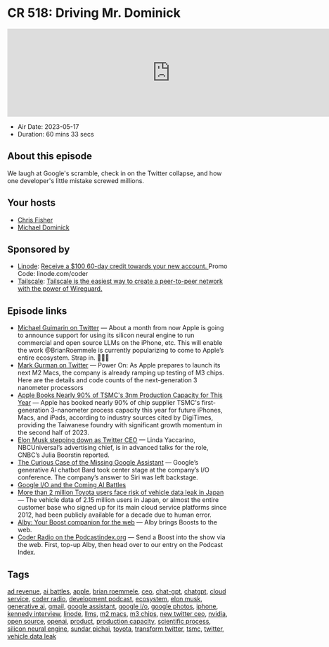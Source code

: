 # CR 518: Driving Mr. Dominick

<iframe src="https://player.fireside.fm/v2/MLf2ZzhC+rQCGGuGw?theme=dark" width="740" height="200" frameborder="0" scrolling="no"></iframe>

* Air Date: 2023-05-17
* Duration: 60 mins 33 secs

## About this episode

We laugh at Google's scramble, check in on the Twitter collapse, and how one developer's little mistake screwed millions.

## Your hosts
* [Chris Fisher](https://coder.show/hosts/chrislas)
* [Michael Dominick](https://coder.show/hosts/michael)

## Sponsored by

  * [Linode](https://linode.com/coder): [Receive a $100 60-day credit towards your new account. ](https://linode.com/coder) Promo Code: linode.com/coder
  * [Tailscale](https://tailscale.com/coder): [Tailscale is the easiest way to create a peer-to-peer network with the power of Wireguard. ](https://tailscale.com/coder)



## Episode links

  * [Michael Guimarin on Twitter](https://twitter.com/michaelguimarin/status/1657142304531173376?s=12&t=E9EIlRX-vHxbQ8g23lQU3A "Michael Guimarin on Twitter") — About a month from now Apple is going to announce support for using its silicon neural engine to run commercial and open source LLMs on the iPhone, etc. This will enable the work @BrianRoemmele is currently popularizing to come to Apple’s entire ecosystem. Strap in. 🚀🚀🚀
  * [Mark Gurman on Twitter](https://twitter.com/markgurman/status/1657752373270556673 "Mark Gurman on Twitter") — Power On: As Apple prepares to launch its next M2 Macs, the company is already ramping up testing of M3 chips. Here are the details and code counts of the next-generation 3 nanometer processors
  * [Apple Books Nearly 90% of TSMC's 3nm Production Capacity for This Year](https://www.macrumors.com/2023/05/15/apple-tsmc-3nm-production-capacity/ "Apple Books Nearly 90% of TSMC's 3nm Production Capacity for This Year") — Apple has booked nearly 90% of chip supplier TSMC's first-generation 3-nanometer process capacity this year for future iPhones, Macs, and iPads, according to industry sources cited by DigiTimes, providing the Taiwanese foundry with significant growth momentum in the second half of 2023.
  * [Elon Musk stepping down as Twitter CEO](https://www.cnbc.com/2023/05/11/elon-musk-says-hes-stepping-down-as-twitter-ceo-will-oversee-product.html "Elon Musk stepping down as Twitter CEO") — Linda Yaccarino, NBCUniversal’s advertising chief, is in advanced talks for the role, CNBC’s Julia Boorstin reported.
  * [The Curious Case of the Missing Google Assistant](https://www.wired.com/story/the-curious-case-of-the-missing-google-assistant/ "The Curious Case of the Missing Google Assistant") — Google’s generative AI chatbot Bard took center stage at the company’s I/O conference. The company’s answer to Siri was left backstage.
  * [Google I/O and the Coming AI Battles](https://stratechery.com/2023/google-i-o-and-the-coming-ai-battles/ "Google I/O and the Coming AI Battles")
  * [More than 2 million Toyota users face risk of vehicle data leak in Japan](https://www.reuters.com/business/autos-transportation/toyota-flags-possible-leak-more-than-2-mln-users-vehicle-data-japan-2023-05-12/ "More than 2 million Toyota users face risk of vehicle data leak in Japan") — The vehicle data of 2.15 million users in Japan, or almost the entire customer base who signed up for its main cloud service platforms since 2012, had been publicly available for a decade due to human error.
  * [Alby: Your Boost companion for the web](https://getalby.com/ "Alby: Your Boost companion for the web") — Alby brings Boosts to the web.
  * [Coder Radio on the Podcastindex.org](https://podcastindex.org/podcast/487548 "Coder Radio on the Podcastindex.org") — Send a Boost into the show via the web. First, top-up Alby, then head over to our entry on the Podcast Index.



## Tags

[ad revenue](https://coder.show/tags/ad%20revenue), [ai battles](https://coder.show/tags/ai%20battles), [apple](https://coder.show/tags/apple), [brian roemmele](https://coder.show/tags/brian%20roemmele), [ceo](https://coder.show/tags/ceo), [chat-gpt](https://coder.show/tags/chat-gpt), [chatgpt](https://coder.show/tags/chatgpt), [cloud service](https://coder.show/tags/cloud%20service), [coder radio](https://coder.show/tags/coder%20radio), [development podcast](https://coder.show/tags/development%20podcast), [ecosystem](https://coder.show/tags/ecosystem), [elon musk](https://coder.show/tags/elon%20musk), [generative ai](https://coder.show/tags/generative%20ai), [gmail](https://coder.show/tags/gmail), [google assistant](https://coder.show/tags/google%20assistant), [google i/o](https://coder.show/tags/google%20i%2Fo), [google photos](https://coder.show/tags/google%20photos), [iphone](https://coder.show/tags/iphone), [kennedy interview](https://coder.show/tags/kennedy%20interview), [linode](https://coder.show/tags/linode), [llms](https://coder.show/tags/llms), [m2 macs](https://coder.show/tags/m2%20macs), [m3 chips](https://coder.show/tags/m3%20chips), [new twitter ceo](https://coder.show/tags/new%20twitter%20ceo), [nvidia](https://coder.show/tags/nvidia), [open source](https://coder.show/tags/open%20source), [openai](https://coder.show/tags/openai), [product](https://coder.show/tags/product), [production capacity](https://coder.show/tags/production%20capacity), [scientific process](https://coder.show/tags/scientific%20process), [silicon neural engine](https://coder.show/tags/silicon%20neural%20engine), [sundar pichai](https://coder.show/tags/sundar%20pichai), [toyota](https://coder.show/tags/toyota), [transform twitter](https://coder.show/tags/transform%20twitter), [tsmc](https://coder.show/tags/tsmc), [twitter](https://coder.show/tags/twitter), [vehicle data leak](https://coder.show/tags/vehicle%20data%20leak)